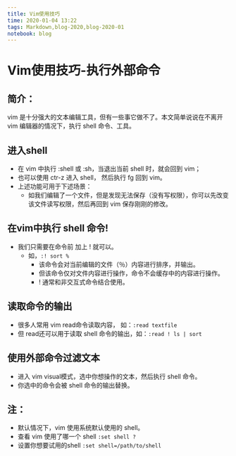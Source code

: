 ```yaml
---
title: Vim使用技巧
time: 2020-01-04 13:22
tags: Markdown,blog-2020,blog-2020-01
notebook: blog
---
```


# Vim使用技巧-执行外部命令


## 简介：

vim 是十分强大的文本编辑工具，但有一些事它做不了。本文简单说说在不离开 vim 编辑器的情况下，执行 shell 命令、工具。

## 进入shell

- 在 vim 中执行 :shell 或 :sh，当退出当前 shell 时，就会回到 vim；
- 也可以使用 ctr-z 进入 shell， 然后执行 fg 回到 vim。
- 上述功能可用于下述场景：
    - 如我们编辑了一个文件，但是发现无法保存（没有写权限），你可以先改变该文件读写权限，然后再回到 vim 保存刚刚的修改。

## 在vim中执行 shell 命令!

- 我们只需要在命令前 加上 ! 就可以。
    - 如，`:! sort %`
        - 该命令会对当前编辑的文件（％）内容进行排序，并输出。
        - 但该命令仅对文件内容进行操作，命令不会缓存中的内容进行操作。
        - ! 通常和非交互式命令结合使用。

## 读取命令的输出

- 很多人常用 vim read命令读取内容， 如：`:read textfile`
- 但 read还可以用于读取 shell 命令的输出，如：`:read ! ls | sort`

## 使用外部命令过滤文本

- 进入 vim visual模式，选中你想操作的文本，然后执行 shell 命令。
- 你选中的命令会被 shell 命令的输出替换。

## 注：

- 默认情况下，vim 使用系统默认使用的 shell。
- 查看 vim 使用了哪一个 shell `:set shell ?`
- 设置你想要试用的shell `:set shell=/path/to/shell`

